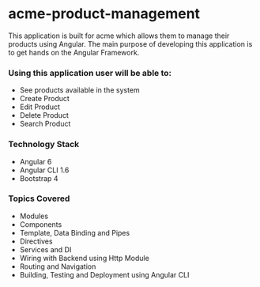 # acme-product-management
This application is built for acme which allows them to manage their products using Angular. The main purpose of developing this application is to get hands on the Angular Framework.

### Using this application user will be able to:
* See products available in the system
* Create Product
* Edit Product
* Delete Product
* Search Product

### Technology Stack
* Angular 6
* Angular CLI 1.6
* Bootstrap 4

### Topics Covered
* Modules
* Components
* Template, Data Binding and Pipes
* Directives
* Services and DI
* Wiring with Backend using Http Module
* Routing and Navigation
* Building, Testing and Deployment using Angular CLI
